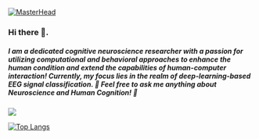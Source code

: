 [![MasterHead](https://i.pinimg.com/736x/cf/da/3c/cfda3c9030bc6706e4c3509582e19526.jpg)](www.github.com/Butovens)


### Hi there 👋. 
##### I am a dedicated cognitive neuroscience researcher with a passion for utilizing computational and behavioral approaches to enhance the human condition and extend the capabilities of human-computer interaction! Currently, my focus lies in the realm of deep-learning-based EEG signal classification. 💬 Feel free to ask me anything about Neuroscience and Human Cognition! 🔭

![](https://komarev.com/ghpvc/?username=Butovens)

<!--[![Anurag's GitHub stats](https://github-readme-stats.vercel.app/api?username=Butovens&show_icons=true&theme=radical&hide=stars,issues,contribs)](https://github.com/anuraghazra/github-readme-stats)-->
[![Top Langs](https://github-readme-stats.vercel.app/api/top-langs/?username=Butovens&hide_progress=true&theme=highcontrast)](https://github.com/anuraghazra/github-readme-stats)


<!--
**Butovens/Butovens** is a ✨ _special_ ✨ repository because its `README.md` (this file) appears on your GitHub profile.

Here are some ideas to get you started:

- 🔭 I’m currently working on ...
- 🌱 I’m currently learning ...
- 👯 I’m looking to collaborate on ...
- 🤔 I’m looking for help with ...
- 💬 Ask me about Neuroscience & Human cognition 
- 📫 How to reach me: ...
- 😄 Pronouns: ...
- ⚡ Fun fact: ...
-->
